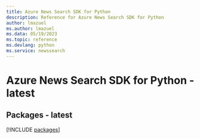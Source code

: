 ```yaml
---
title: Azure News Search SDK for Python
description: Reference for Azure News Search SDK for Python
author: lmazuel
ms.author: lmazuel
ms.data: 05/19/2023
ms.topic: reference
ms.devlang: python
ms.service: newssearch
---
```

# Azure News Search SDK for Python - latest
## Packages - latest
[!INCLUDE [packages](news-search-index.md)]